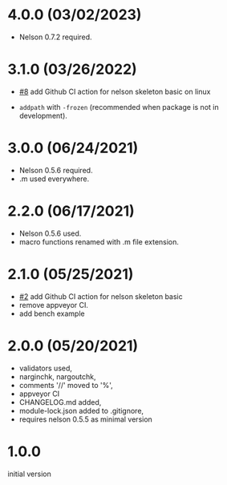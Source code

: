 # 4.0.0 (03/02/2023)

- Nelson 0.7.2 required.

# 3.1.0 (03/26/2022)

- [#8](https://github.com/nelson-lang/module_skeleton_basic/issues/8) add Github CI action for nelson skeleton basic on linux

- `addpath` with `-frozen` (recommended when package is not in development).

# 3.0.0 (06/24/2021)

- Nelson 0.5.6 required.
- .m used everywhere.

# 2.2.0 (06/17/2021)

- Nelson 0.5.6 used.
- macro functions renamed with .m file extension.

# 2.1.0 (05/25/2021)

- [#2](https://github.com/nelson-lang/module_skeleton_basic/issues/2) add Github CI action for nelson skeleton basic
- remove appveyor CI.
- add bench example

# 2.0.0 (05/20/2021)

- validators used,
- narginchk, nargoutchk,
- comments '//' moved to '%',
- appveyor CI
- CHANGELOG.md added,
- module-lock.json added to .gitignore,
- requires nelson 0.5.5 as minimal version

# 1.0.0

initial version
